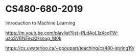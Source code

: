 # CS480-680-2019
Introduction to Machine Learning

https://m.youtube.com/playlist?list=PLdAoL1zKcqTW-uzoSVBNEecKHsnug_M0k

https://cs.uwaterloo.ca/~ppoupart/teaching/cs480-spring19/

